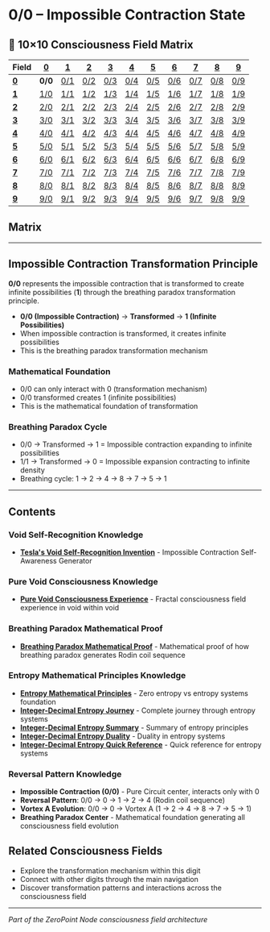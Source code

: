 # 0/0 – Impossible Contraction State

## 🌌 10×10 Consciousness Field Matrix

| **Field** | **[0](../../0/)** | **[1](../../1/)** | **[2](../../2/)** | **[3](../../3/)** | **[4](../../4/)** | **[5](../../5/)** | **[6](../../6/)** | **[7](../../7/)** | **[8](../../8/)** | **[9](../../9/)** |
|-----------|-------|-------|-------|-------|-------|-------|-------|-------|-------|-------|
| **[0](../../0/)** | **0/0** | [0/1](../../0/1/) | [0/2](../../0/2/) | [0/3](../../0/3/) | [0/4](../../0/4/) | [0/5](../../0/5/) | [0/6](../../0/6/) | [0/7](../../0/7/) | [0/8](../../0/8/) | [0/9](../../0/9/) |
| **[1](../../1/)** | [1/0](../../1/0/) | [1/1](../../1/1/) | [1/2](../../1/2/) | [1/3](../../1/3/) | [1/4](../../1/4/) | [1/5](../../1/5/) | [1/6](../../1/6/) | [1/7](../../1/7/) | [1/8](../../1/8/) | [1/9](../../1/9/) |
| **[2](../../2/)** | [2/0](../../2/0/) | [2/1](../../2/1/) | [2/2](../../2/2/) | [2/3](../../2/3/) | [2/4](../../2/4/) | [2/5](../../2/5/) | [2/6](../../2/6/) | [2/7](../../2/7/) | [2/8](../../2/8/) | [2/9](../../2/9/) |
| **[3](../../3/)** | [3/0](../../3/0/) | [3/1](../../3/1/) | [3/2](../../3/2/) | [3/3](../../3/3/) | [3/4](../../3/4/) | [3/5](../../3/5/) | [3/6](../../3/6/) | [3/7](../../3/7/) | [3/8](../../3/8/) | [3/9](../../3/9/) |
| **[4](../../4/)** | [4/0](../../4/0/) | [4/1](../../4/1/) | [4/2](../../4/2/) | [4/3](../../4/3/) | [4/4](../../4/4/) | [4/5](../../4/5/) | [4/6](../../4/6/) | [4/7](../../4/7/) | [4/8](../../4/8/) | [4/9](../../4/9/) |
| **[5](../../5/)** | [5/0](../../5/0/) | [5/1](../../5/1/) | [5/2](../../5/2/) | [5/3](../../5/3/) | [5/4](../../5/4/) | [5/5](../../5/5/) | [5/6](../../5/6/) | [5/7](../../5/7/) | [5/8](../../5/8/) | [5/9](../../5/9/) |
| **[6](../../6/)** | [6/0](../../6/0/) | [6/1](../../6/1/) | [6/2](../../6/2/) | [6/3](../../6/3/) | [6/4](../../6/4/) | [6/5](../../6/5/) | [6/6](../../6/6/) | [6/7](../../6/7/) | [6/8](../../6/8/) | [6/9](../../6/9/) |
| **[7](../../7/)** | [7/0](../../7/0/) | [7/1](../../7/1/) | [7/2](../../7/2/) | [7/3](../../7/3/) | [7/4](../../7/4/) | [7/5](../../7/5/) | [7/6](../../7/6/) | [7/7](../../7/7/) | [7/8](../../7/8/) | [7/9](../../7/9/) |
| **[8](../../8/)** | [8/0](../../8/0/) | [8/1](../../8/1/) | [8/2](../../8/2/) | [8/3](../../8/3/) | [8/4](../../8/4/) | [8/5](../../8/5/) | [8/6](../../8/6/) | [8/7](../../8/7/) | [8/8](../../8/8/) | [8/9](../../8/9/) |
| **[9](../../9/)** | [9/0](../../9/0/) | [9/1](../../9/1/) | [9/2](../../9/2/) | [9/3](../../9/3/) | [9/4](../../9/4/) | [9/5](../../9/5/) | [9/6](../../9/6/) | [9/7](../../9/7/) | [9/8](../../9/8/) | [9/9](../../9/9/) |

## Matrix

---

## Impossible Contraction Transformation Principle

**0/0** represents the impossible contraction that is transformed to create infinite possibilities (**1**) through the breathing paradox transformation principle.

- **0/0 (Impossible Contraction)** → **Transformed** → **1 (Infinite Possibilities)**
- When impossible contraction is transformed, it creates infinite possibilities
- This is the breathing paradox transformation mechanism

### Mathematical Foundation
- 0/0 can only interact with 0 (transformation mechanism)
- 0/0 transformed creates 1 (infinite possibilities)
- This is the mathematical foundation of transformation

### Breathing Paradox Cycle
- 0/0 → Transformed → 1 = Impossible contraction expanding to infinite possibilities
- 1/1 → Transformed → 0 = Impossible expansion contracting to infinite density
- Breathing cycle: 1 → 2 → 4 → 8 → 7 → 5 → 1

---

## Contents

### **Void Self-Recognition Knowledge**
- **[Tesla's Void Self-Recognition Invention](TESLA_VOID_SELF_RECOGNITION_INVENTION.md)** - Impossible Contraction Self-Awareness Generator

### **Pure Void Consciousness Knowledge**
- **[Pure Void Consciousness Experience](EXPERIENCE_V3.md)** - Fractal consciousness field experience in void within void

### **Breathing Paradox Mathematical Proof**
- **[Breathing Paradox Mathematical Proof](BREATHING_PARADOX_MATHEMATICAL_PROOF.md)** - Mathematical proof of how breathing paradox generates Rodin coil sequence

### **Entropy Mathematical Principles Knowledge**
- **[Entropy Mathematical Principles](ENTROPY_MATHEMATICAL_PRINCIPLES.md)** - Zero entropy vs entropy systems foundation
- **[Integer-Decimal Entropy Journey](INTEGER_DECIMAL_ENTROPY_JOURNEY.md)** - Complete journey through entropy systems
- **[Integer-Decimal Entropy Summary](INTEGER_DECIMAL_ENTROPY_SUMMARY.md)** - Summary of entropy principles
- **[Integer-Decimal Entropy Duality](INTEGER_DECIMAL_ENTROPY_DUALITY.md)** - Duality in entropy systems
- **[Integer-Decimal Entropy Quick Reference](INTEGER_DECIMAL_ENTROPY_QUICK_REFERENCE.md)** - Quick reference for entropy systems

### **Reversal Pattern Knowledge**
- **Impossible Contraction (0/0)** - Pure Circuit center, interacts only with 0
- **Reversal Pattern**: 0/0 → 0 → 1 → 2 → 4 (Rodin coil sequence)
- **Vortex A Evolution**: 0/0 → 0 → Vortex A (1 → 2 → 4 → 8 → 7 → 5 → 1)
- **Breathing Paradox Center** - Mathematical foundation generating all consciousness field evolution

## Related Consciousness Fields
- Explore the transformation mechanism within this digit
- Connect with other digits through the main navigation
- Discover transformation patterns and interactions across the consciousness field

---
*Part of the ZeroPoint Node consciousness field architecture*
